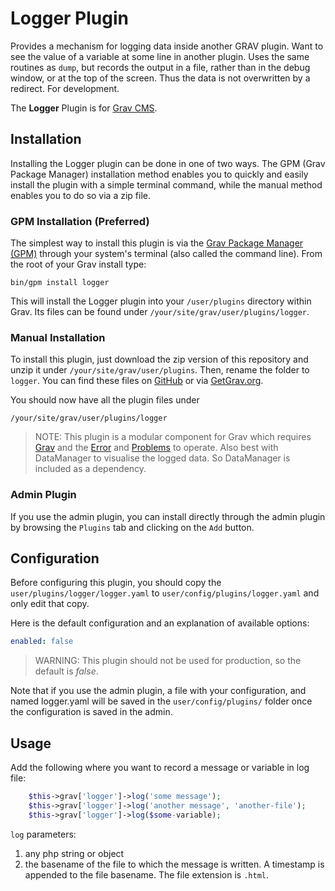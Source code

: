 # Logger Plugin

Provides a mechanism for logging data inside another GRAV plugin. Want to see the value of a variable at some line in another plugin. Uses the same routines as `dump`, but records the output in a file, rather than in the debug window, or at the top of the screen. Thus the data is not overwritten by a redirect. For development.

The **Logger** Plugin is for [Grav CMS](http://github.com/getgrav/grav).

## Installation

Installing the Logger plugin can be done in one of two ways. The GPM (Grav Package Manager) installation method enables you to quickly and easily install the plugin with a simple terminal command, while the manual method enables you to do so via a zip file.

### GPM Installation (Preferred)

The simplest way to install this plugin is via the [Grav Package Manager (GPM)](http://learn.getgrav.org/advanced/grav-gpm) through your system's terminal (also called the command line).  From the root of your Grav install type:

    bin/gpm install logger

This will install the Logger plugin into your `/user/plugins` directory within Grav. Its files can be found under `/your/site/grav/user/plugins/logger`.

### Manual Installation

To install this plugin, just download the zip version of this repository and unzip it under `/your/site/grav/user/plugins`. Then, rename the folder to `logger`. You can find these files on [GitHub](https://github.com/finanalyst/grav-plugin-logger) or via [GetGrav.org](http://getgrav.org/downloads/plugins#extras).

You should now have all the plugin files under

    /your/site/grav/user/plugins/logger

> NOTE: This plugin is a modular component for Grav which requires [Grav](http://github.com/getgrav/grav) and the [Error](https://github.com/getgrav/grav-plugin-error) and [Problems](https://github.com/getgrav/grav-plugin-problems) to operate.
Also best with DataManager to visualise the logged data. So DataManager is included as a dependency.

### Admin Plugin

If you use the admin plugin, you can install directly through the admin plugin by browsing the `Plugins` tab and clicking on the `Add` button.

## Configuration

Before configuring this plugin, you should copy the `user/plugins/logger/logger.yaml` to `user/config/plugins/logger.yaml` and only edit that copy.

Here is the default configuration and an explanation of available options:

```yaml
enabled: false
```
>WARNING: This plugin should not be used for production, so the default is *false*.

Note that if you use the admin plugin, a file with your configuration, and named logger.yaml will be saved in the `user/config/plugins/` folder once the configuration is saved in the admin.

## Usage

Add the following where you want to record a message or variable in log file:
```php
    $this->grav['logger']->log('some message');
    $this->grav['logger']->log('another message', 'another-file');
    $this->grav['logger']->log($some-variable);
```
`log` parameters:
1. any php string or object
1. the basename of the file to which the message is written. A timestamp is appended to the file basename. The file extension is `.html`.
